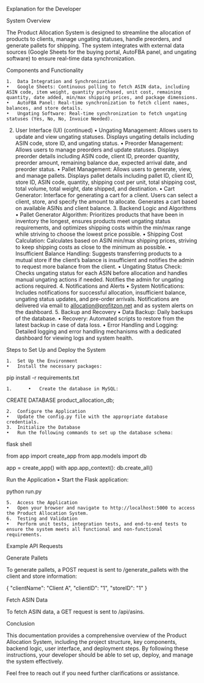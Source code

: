 Explanation for the Developer

System Overview

The Product Allocation System is designed to streamline the allocation of products to clients, manage ungating statuses, handle preorders, and generate pallets for shipping. The system integrates with external data sources (Google Sheets for the buying portal, AutoFBA panel, and ungating software) to ensure real-time data synchronization.

Components and Functionality

	1.	Data Integration and Synchronization
	•	Google Sheets: Continuous polling to fetch ASIN data, including ASIN code, item weight, quantity purchased, unit cost, remaining quantity, date added, min/max shipping prices, and package dimensions.
	•	AutoFBA Panel: Real-time synchronization to fetch client names, balances, and store details.
	•	Ungating Software: Real-time synchronization to fetch ungating statuses (Yes, No, No, Invoice Needed).
2.	User Interface (UI) (continued)
	•	Ungating Management: Allows users to update and view ungating statuses. Displays ungating details including ASIN code, store ID, and ungating status.
	•	Preorder Management: Allows users to manage preorders and update statuses. Displays preorder details including ASIN code, client ID, preorder quantity, preorder amount, remaining balance due, expected arrival date, and preorder status.
	•	Pallet Management: Allows users to generate, view, and manage pallets. Displays pallet details including pallet ID, client ID, store ID, ASIN code, quantity, shipping cost per unit, total shipping cost, total volume, total weight, date shipped, and destination.
	•	Cart Generator: Interface for generating a cart for a client. Users can select a client, store, and specify the amount to allocate. Generates a cart based on available ASINs and client balance.
	3.	Backend Logic and Algorithms
	•	Pallet Generator Algorithm: Prioritizes products that have been in inventory the longest, ensures products meet ungating status requirements, and optimizes shipping costs within the min/max range while striving to choose the lowest price possible.
	•	Shipping Cost Calculation: Calculates based on ASIN min/max shipping prices, striving to keep shipping costs as close to the minimum as possible.
	•	Insufficient Balance Handling: Suggests transferring products to a mutual store if the client’s balance is insufficient and notifies the admin to request more balance from the client.
	•	Ungating Status Check: Checks ungating status for each ASIN before allocation and handles manual ungating actions if needed. Notifies the admin for ungating actions required.
	4.	Notifications and Alerts
	•	System Notifications: Includes notifications for successful allocation, insufficient balance, ungating status updates, and pre-order arrivals. Notifications are delivered via email to allocation@profitzon.net and as system alerts on the dashboard.
	5.	Backup and Recovery
	•	Data Backup: Daily backups of the database.
	•	Recovery: Automated scripts to restore from the latest backup in case of data loss.
	•	Error Handling and Logging: Detailed logging and error handling mechanisms with a dedicated dashboard for viewing logs and system health.


Steps to Set Up and Deploy the System

	1.	Set Up the Environment
	•	Install the necessary packages:
 pip install -r requirements.txt

	1.		•	Create the database in MySQL:
 CREATE DATABASE product_allocation_db;

 	2.	Configure the Application
	•	Update the config.py file with the appropriate database credentials.
	3.	Initialize the Database
	•	Run the following commands to set up the database schema:

 flask shell

 from app import create_app
from app.models import db

app = create_app()
with app.app_context():
    db.create_all()


 Run the Application
	•	Start the Flask application:

 python run.py

 	5.	Access the Application
	•	Open your browser and navigate to http://localhost:5000 to access the Product Allocation System.
	6.	Testing and Validation
	•	Perform unit tests, integration tests, and end-to-end tests to ensure the system meets all functional and non-functional requirements.


Example API Requests

Generate Pallets

To generate pallets, a POST request is sent to /generate_pallets with the client and store information:

{
  "clientName": "Client A",
  "clientID": "1",
  "storeID": "1"
}

Fetch ASIN Data

To fetch ASIN data, a GET request is sent to /api/asins.

Conclusion

This documentation provides a comprehensive overview of the Product Allocation System, including the project structure, key components, backend logic, user interface, and deployment steps. By following these instructions, your developer should be able to set up, deploy, and manage the system effectively.

Feel free to reach out if you need further clarifications or assistance.
